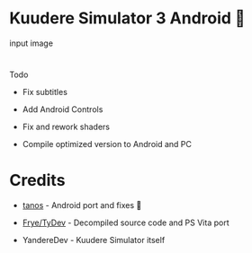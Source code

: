 # Kuudere Simulator 3 Android 🚧

input image 
#

Todo
* Fix subtitles

* Add Android Controls

* Fix and rework shaders

* Compile optimized version to Android and PC

# Credits
* [tanos](https://github.com/TacoGit) - Android port and fixes 🚧

* [Frye/TyDev](https://twitter.com/TyDev_) - Decompiled source code and PS Vita port

* YandereDev - Kuudere Simulator itself
